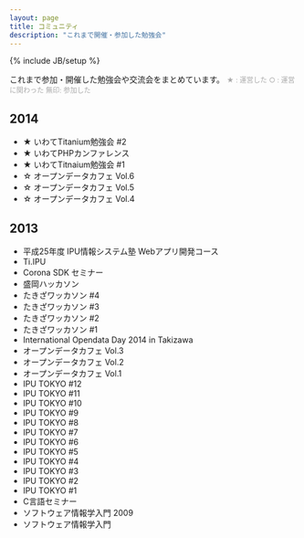 ```yaml
---
layout: page
title: コミュニティ
description: "これまで開催・参加した勉強会"
---
```

{% include JB/setup %}

これまで参加・開催した勉強会や交流会をまとめています。
<span style="font-size: 12px; color: #aaa">★ : 運営した ○ : 運営に関わった 無印: 参加した</span>

## 2014 

- ★ いわてTitanium勉強会 #2
- ★ いわてPHPカンファレンス
- ★ いわてTitnaium勉強会 #1
- ☆ オープンデータカフェ Vol.6
- ☆ オープンデータカフェ Vol.5
- ☆ オープンデータカフェ Vol.4

## 2013

- 平成25年度 IPU情報システム塾 Webアプリ開発コース
- Ti.IPU
- Corona SDK セミナー
- 盛岡ハッカソン
- たきざワッカソン #4
- たきざワッカソン #3
- たきざワッカソン #2
- たきざワッカソン #1
- International Opendata Day 2014 in Takizawa
- オープンデータカフェ Vol.3
- オープンデータカフェ Vol.2
- オープンデータカフェ Vol.1
- IPU TOKYO #12
- IPU TOKYO #11
- IPU TOKYO #10
- IPU TOKYO #9
- IPU TOKYO #8
- IPU TOKYO #7
- IPU TOKYO #6
- IPU TOKYO #5
- IPU TOKYO #4
- IPU TOKYO #3
- IPU TOKYO #2
- IPU TOKYO #1
- C言語セミナー
- ソフトウェア情報学入門 2009
- ソフトウェア情報学入門
